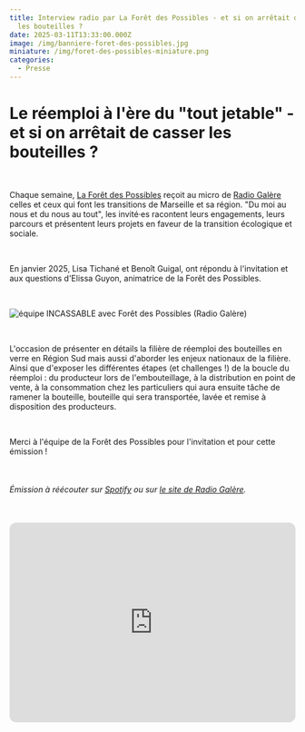 ```yaml
---
title: Interview radio par La Forêt des Possibles - et si on arrêtait de casser
  les bouteilles ?
date: 2025-03-11T13:33:00.000Z
image: /img/banniere-foret-des-possibles.jpg
miniature: /img/foret-des-possibles-miniature.png
categories:
  - Presse
---
```

# Le réemploi à l'ère du "tout jetable" - et si on arrêtait de casser les bouteilles ?

<br>

Chaque semaine, [La Forêt des Possibles](https://www.linkedin.com/company/larbredesimaginaires/?viewAsMember=true) reçoit au micro de [Radio Galère](https://radiogalere.org/) celles et ceux qui font les transitions de Marseille et sa région. "Du moi au nous et du nous au tout", les invité·es racontent leurs engagements, leurs parcours et présentent leurs projets en faveur de la transition écologique et sociale. 

<br>

En janvier 2025, Lisa Tichané et Benoît Guigal, ont répondu à l'invitation et aux questions d'Elissa Guyon, animatrice de la Forêt des Possibles. 

<br>

![équipe INCASSABLE avec Forêt des Possibles (Radio Galère)](/img/foret-des-possibles-l-incassable-radio-galere.jpeg "équipe INCASSABLE avec Forêt des Possibles chez Radio Galère")

<br>

L'occasion de présenter en détails la filière de réemploi des bouteilles en verre en Région Sud mais aussi d'aborder les enjeux nationaux de la filière. Ainsi que d'exposer les différentes étapes   (et challenges !) de la boucle du réemploi : du producteur lors de l'embouteillage, à la distribution en point de vente, à la consommation chez les particuliers qui aura ensuite tâche de ramener la bouteille, bouteille qui sera transportée, lavée et remise à disposition des producteurs. 

<br>

Merci à l'équipe de la Forêt des Possibles pour l'invitation et pour cette émission !

<br>

###### Émission à réécouter sur [Spotify](https://open.spotify.com/episode/1XVRIka5B6ZsV9a8n16CQ2) ou sur [le site de Radio Galère](https://radiogalere.org/emission/eco-forum/la-foret-des-possibles-du-29-01-25).

<br>

<iframe style="border-radius:12px" src="https://open.spotify.com/embed/episode/1XVRIka5B6ZsV9a8n16CQ2?utm_source=generator&theme=0" width="100%" height="352" frameBorder="0" allowfullscreen="" allow="autoplay; clipboard-write; encrypted-media; fullscreen; picture-in-picture" loading="lazy"></iframe>
